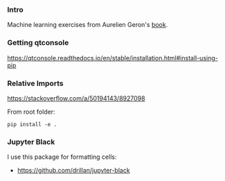 ### Intro
Machine learning exercises from Aurelien Geron's [book](https://github.com/ageron/handson-ml). 

### Getting qtconsole
https://qtconsole.readthedocs.io/en/stable/installation.html#install-using-pip

### Relative Imports

https://stackoverflow.com/a/50194143/8927098

From root folder:

`pip install -e .` 

### Jupyter Black
I use this package for formatting cells:
* https://github.com/drillan/jupyter-black
